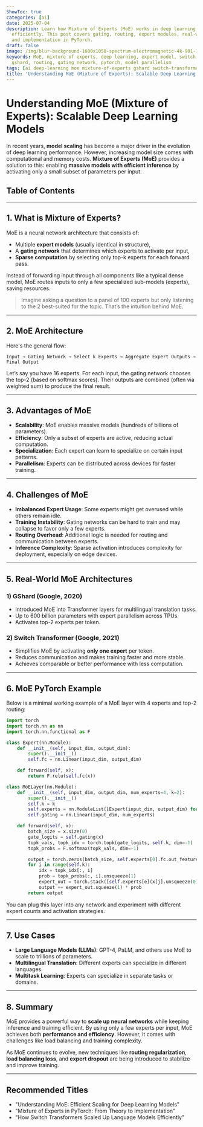 ```yaml
---
ShowToc: true
categories: [ai]
date: 2025-07-04
description: Learn how Mixture of Experts (MoE) works in deep learning to scale models
  efficiently. This post covers gating, routing, expert modules, real-world examples,
  and implementation in PyTorch.
draft: false
image: /img/blur-background-1680x1050-spectrum-electromagnetic-4k-901-1.jpg
keywords: MoE, mixture of experts, deep learning, expert model, switch transformer,
  gshard, routing, gating network, pytorch, model parallelism
tags: [ai deep-learning moe mixture-of-experts gshard switch-transformer routing gating-model]tensorflow pytorch
title: 'Understanding MoE (Mixture of Experts): Scalable Deep Learning Models'
---
```


# Understanding MoE (Mixture of Experts): Scalable Deep Learning Models

In recent years, **model scaling** has become a major driver in the evolution of deep learning performance. However, increasing model size comes with computational and memory costs. **Mixture of Experts (MoE)** provides a solution to this: enabling **massive models with efficient inference** by activating only a small subset of parameters per input.

## Table of Contents
---
## 1. What is Mixture of Experts?

MoE is a neural network architecture that consists of:

- Multiple **expert models** (usually identical in structure),
- A **gating network** that determines which experts to activate per input,
- **Sparse computation** by selecting only top-k experts for each forward pass.

Instead of forwarding input through all components like a typical dense model, MoE routes inputs to only a few specialized sub-models (experts), saving resources.

> Imagine asking a question to a panel of 100 experts but only listening to the 2 best-suited for the topic. That’s the intuition behind MoE.

---

## 2. MoE Architecture

Here's the general flow:

```text
Input → Gating Network → Select k Experts → Aggregate Expert Outputs → Final Output
````

Let’s say you have 16 experts. For each input, the gating network chooses the top-2 (based on softmax scores). Their outputs are combined (often via weighted sum) to produce the final result.

---

## 3. Advantages of MoE

* **Scalability**: MoE enables massive models (hundreds of billions of parameters).
* **Efficiency**: Only a subset of experts are active, reducing actual computation.
* **Specialization**: Each expert can learn to specialize on certain input patterns.
* **Parallelism**: Experts can be distributed across devices for faster training.

---

## 4. Challenges of MoE

* **Imbalanced Expert Usage**: Some experts might get overused while others remain idle.
* **Training Instability**: Gating networks can be hard to train and may collapse to favor only a few experts.
* **Routing Overhead**: Additional logic is needed for routing and communication between experts.
* **Inference Complexity**: Sparse activation introduces complexity for deployment, especially on edge devices.

---

## 5. Real-World MoE Architectures

### 1) GShard (Google, 2020)

* Introduced MoE into Transformer layers for multilingual translation tasks.
* Up to 600 billion parameters with expert parallelism across TPUs.
* Activates top-2 experts per token.

### 2) Switch Transformer (Google, 2021)

* Simplifies MoE by activating **only one expert** per token.
* Reduces communication and makes training faster and more stable.
* Achieves comparable or better performance with less computation.

---

## 6. MoE PyTorch Example

Below is a minimal working example of a MoE layer with 4 experts and top-2 routing:

```python
import torch
import torch.nn as nn
import torch.nn.functional as F

class Expert(nn.Module):
    def __init__(self, input_dim, output_dim):
        super().__init__()
        self.fc = nn.Linear(input_dim, output_dim)

    def forward(self, x):
        return F.relu(self.fc(x))

class MoELayer(nn.Module):
    def __init__(self, input_dim, output_dim, num_experts=4, k=2):
        super().__init__()
        self.k = k
        self.experts = nn.ModuleList([Expert(input_dim, output_dim) for _ in range(num_experts)])
        self.gating = nn.Linear(input_dim, num_experts)

    def forward(self, x):
        batch_size = x.size(0)
        gate_logits = self.gating(x)
        topk_vals, topk_idx = torch.topk(gate_logits, self.k, dim=-1)
        topk_probs = F.softmax(topk_vals, dim=-1)

        output = torch.zeros(batch_size, self.experts[0].fc.out_features).to(x.device)
        for i in range(self.k):
            idx = topk_idx[:, i]
            prob = topk_probs[:, i].unsqueeze(1)
            expert_out = torch.stack([self.experts[e](x[j].unsqueeze(0)) for j, e in enumerate(idx)])
            output += expert_out.squeeze(1) * prob
        return output
```

You can plug this layer into any network and experiment with different expert counts and activation strategies.

---

## 7. Use Cases

* **Large Language Models (LLMs)**: GPT-4, PaLM, and others use MoE to scale to trillions of parameters.
* **Multilingual Translation**: Different experts can specialize in different languages.
* **Multitask Learning**: Experts can specialize in separate tasks or domains.

---

## 8. Summary

MoE provides a powerful way to **scale up neural networks** while keeping inference and training efficient. By using only a few experts per input, MoE achieves both **performance and efficiency**. However, it comes with challenges like load balancing and training complexity.

As MoE continues to evolve, new techniques like **routing regularization**, **load balancing loss**, and **expert dropout** are being introduced to stabilize and improve training.

---

## Recommended Titles

* "Understanding MoE: Efficient Scaling for Deep Learning Models"
* "Mixture of Experts in PyTorch: From Theory to Implementation"
* "How Switch Transformers Scaled Up Language Models Efficiently"
